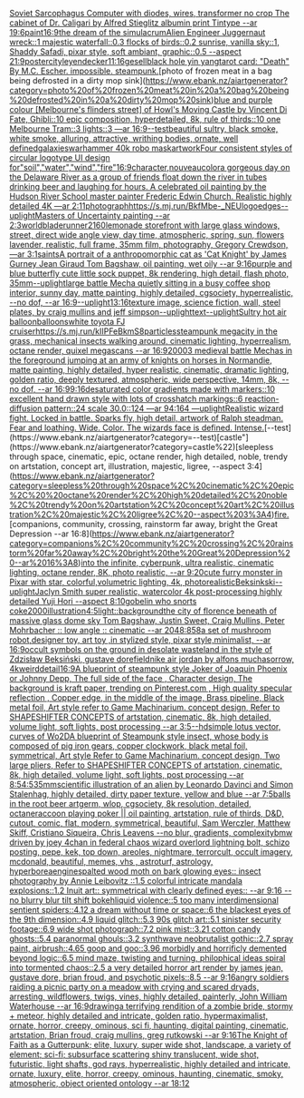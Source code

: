 [Soviet Sarcophagus Computer with diodes, wires, transformer no crop The cabinet of Dr. Caligari by Alfred Stieglitz albumin print Tintype --ar 19:6](https://www.ebank.nz/aiartgenerator?category=Soviet%20Sarcophagus%20Computer%20with%20diodes%2C%20wires%2C%20transformer%20no%20crop%20The%20cabinet%20of%20Dr.%20Caligari%20by%20Alfred%20Stieglitz%20albumin%20print%20Tintype%20--ar%2019%3A6)[paint](https://www.ebank.nz/aiartgenerator?category=paint)[16:9](https://www.ebank.nz/aiartgenerator?category=16%3A9)[the dream of the simulacrum](https://www.ebank.nz/aiartgenerator?category=the%20dream%20of%20the%20simulacrum)[Alien Engineer Juggernaut wreck::1 majestic waterfall::0.3 flocks of birds::0.2 sunrise, vanilla sky::1, Shaddy Safadi, pixar style, soft ambiant, graphic::0.5 --aspect 21:9](https://www.ebank.nz/aiartgenerator?category=Alien%20Engineer%20Juggernaut%20wreck%3A%3A1%20majestic%20waterfall%3A%3A0.3%20flocks%20of%20birds%3A%3A0.2%20sunrise%2C%20vanilla%20sky%3A%3A1%2C%20Shaddy%20Safadi%2C%20pixar%20style%2C%20soft%20ambiant%2C%20graphic%3A%3A0.5%20--aspect%2021%3A9)[poster](https://www.ebank.nz/aiartgenerator?category=poster)[city](https://www.ebank.nz/aiartgenerator?category=city)[leyendecker](https://www.ebank.nz/aiartgenerator?category=leyendecker)[11:16](https://www.ebank.nz/aiartgenerator?category=11%3A16)[gesell](https://www.ebank.nz/aiartgenerator?category=gesell)[black hole yin yang](https://www.ebank.nz/aiartgenerator?category=black%20hole%20yin%20yang)[tarot card: "Death" By M.C. Escher. impossible. steampunk.](https://www.ebank.nz/aiartgenerator?category=tarot%20card%3A%20%22Death%22%20By%20M.C.%20Escher.%20impossible.%20steampunk.)[photo of frozen meat in a bag being defrosted in a dirty mop sink](https://www.ebank.nz/aiartgenerator?category=photo%20of%20frozen%20meat%20in%20a%20bag%20being%20defrosted%20in%20a%20dirty%20mop%20sink)[blue and purple colour [Melbourne's flinders street] of Howl's Moving Castle by Vincent Di Fate, Ghibli::10 epic composition, hyperdetailed, 8k, rule of thirds::10 one Melbourne Tram::3 lights::3 —ar 16:9](https://www.ebank.nz/aiartgenerator?category=blue%20and%20purple%20colour%20%5BMelbourne%27s%20flinders%20street%5D%20of%20Howl%27s%20Moving%20Castle%20by%20Vincent%20Di%20Fate%2C%20Ghibli%3A%3A10%20epic%20composition%2C%20hyperdetailed%2C%208k%2C%20rule%20of%20thirds%3A%3A10%20one%20Melbourne%20Tram%3A%3A3%20lights%3A%3A3%20%E2%80%94ar%2016%3A9)[--test](https://www.ebank.nz/aiartgenerator?category=--test)[beautiful sultry, black smoke, white smoke, alluring, attractive, writhing bodies, ornate, well defined](https://www.ebank.nz/aiartgenerator?category=beautiful%20sultry%2C%20black%20smoke%2C%20white%20smoke%2C%20alluring%2C%20attractive%2C%20writhing%20bodies%2C%20ornate%2C%20well%20defined)[galaxies](https://www.ebank.nz/aiartgenerator?category=galaxies)[warhammer 40k robo mask](https://www.ebank.nz/aiartgenerator?category=warhammer%2040k%20robo%20mask)[artwork](https://www.ebank.nz/aiartgenerator?category=artwork)[Four consistent styles of circular logotype UI design for"soil","water","wind","fire"](https://www.ebank.nz/aiartgenerator?category=Four%20consistent%20styles%20of%20circular%20logotype%20UI%20design%20for%22soil%22%2C%22water%22%2C%22wind%22%2C%22fire%22)[16:9](https://www.ebank.nz/aiartgenerator?category=16%3A9)[character,](https://www.ebank.nz/aiartgenerator?category=character%2C)[nouveau](https://www.ebank.nz/aiartgenerator?category=nouveau)[color](https://www.ebank.nz/aiartgenerator?category=color)[a gorgeous day on the Delaware River as a group of friends float down the river in tubes drinking beer and laughing for hours. A celebrated oil painting by the Hudson River School master painter Frederic Edwin Church. Realistic highly detailed 4K —ar 2:1](https://www.ebank.nz/aiartgenerator?category=a%20gorgeous%20day%20on%20the%20Delaware%20River%20as%20a%20group%20of%20friends%20float%20down%20the%20river%20in%20tubes%20drinking%20beer%20and%20laughing%20for%20hours.%20A%20celebrated%20oil%20painting%20by%20the%20Hudson%20River%20School%20master%20painter%20Frederic%20Edwin%20Church.%20Realistic%20highly%20detailed%204K%20%E2%80%94ar%202%3A1)[1](https://www.ebank.nz/aiartgenerator?category=1)[photograph](https://www.ebank.nz/aiartgenerator?category=photograph)[<https://s.mj.run/BkfMbe-_NEU>](https://www.ebank.nz/aiartgenerator?category=%3Chttps%3A//s.mj.run/BkfMbe-_NEU%3E)[logo](https://www.ebank.nz/aiartgenerator?category=logo)[edges](https://www.ebank.nz/aiartgenerator?category=edges)[--uplight](https://www.ebank.nz/aiartgenerator?category=--uplight)[Masters of Uncertainty painting --ar 2:3](https://www.ebank.nz/aiartgenerator?category=Masters%20of%20Uncertainty%20painting%20--ar%202%3A3)[world](https://www.ebank.nz/aiartgenerator?category=world)[bladerunner](https://www.ebank.nz/aiartgenerator?category=bladerunner)[2160](https://www.ebank.nz/aiartgenerator?category=2160)[lemonade storefront with large glass windows, street, direct wide angle view, day time, atmospheric, spring, sun, flowers lavender, realistic, full frame, 35mm film, photography, Gregory Crewdson, —ar 3:1](https://www.ebank.nz/aiartgenerator?category=lemonade%20storefront%20with%20large%20glass%20windows%2C%20street%2C%20direct%20wide%20angle%20view%2C%20day%20time%2C%20atmospheric%2C%20spring%2C%20sun%2C%20flowers%20lavender%2C%20realistic%2C%20full%20frame%2C%2035mm%20film%2C%20photography%2C%20Gregory%20Crewdson%2C%20%E2%80%94ar%203%3A1)[saints](https://www.ebank.nz/aiartgenerator?category=saints)[A portrait of  a anthropomorphic cat as 'Cat Knight' by James Gurney Jean Giraud Tom Bagshaw, oil painting, wet oily --ar 9:16](https://www.ebank.nz/aiartgenerator?category=A%20portrait%20of%20%20a%20anthropomorphic%20cat%20as%20%27Cat%20Knight%27%20by%20James%20Gurney%20Jean%20Giraud%20Tom%20Bagshaw%2C%20oil%20painting%2C%20wet%20oily%20--ar%209%3A16)[purple and blue butterfly cute little sock puppet, 8k rendering, high detail, flash photo, 35mm](https://www.ebank.nz/aiartgenerator?category=purple%20and%20blue%20butterfly%20cute%20little%20sock%20puppet%2C%208k%20rendering%2C%20high%20detail%2C%20flash%20photo%2C%2035mm)[--uplight](https://www.ebank.nz/aiartgenerator?category=--uplight)[large battle Mecha quietly sitting in a busy coffee shop interior, sunny day, matte painting, highly detailed, cgsociety, hyperrealistic, --no dof, --ar 16:9](https://www.ebank.nz/aiartgenerator?category=large%20battle%20Mecha%20quietly%20sitting%20in%20a%20busy%20coffee%20shop%20interior%2C%20sunny%20day%2C%20matte%20painting%2C%20highly%20detailed%2C%20cgsociety%2C%20hyperrealistic%2C%20--no%20dof%2C%20--ar%2016%3A9)[--uplight](https://www.ebank.nz/aiartgenerator?category=--uplight)[13:16](https://www.ebank.nz/aiartgenerator?category=13%3A16)[texture image, science fiction, wall, steel plates, by craig mullins and jeff simpson](https://www.ebank.nz/aiartgenerator?category=texture%20image%2C%20science%20fiction%2C%20wall%2C%20steel%20plates%2C%20by%20craig%20mullins%20and%20jeff%20simpson)[--uplight](https://www.ebank.nz/aiartgenerator?category=--uplight)[text](https://www.ebank.nz/aiartgenerator?category=text)[--uplight](https://www.ebank.nz/aiartgenerator?category=--uplight)[Sultry hot air balloon](https://www.ebank.nz/aiartgenerator?category=Sultry%20hot%20air%20balloon)[balloons](https://www.ebank.nz/aiartgenerator?category=balloons)[white toyota FJ cruiser](https://www.ebank.nz/aiartgenerator?category=white%20toyota%20FJ%20cruiser)[<https://s.mj.run/kIIPFeBkmS8>](https://www.ebank.nz/aiartgenerator?category=%3Chttps%3A//s.mj.run/kIIPFeBkmS8%3E)[particles](https://www.ebank.nz/aiartgenerator?category=particles)[steampunk megacity in the grass, mechanical insects walking around, cinematic lighting, hyperrealism, octane render, quixel megascans --ar 16:9](https://www.ebank.nz/aiartgenerator?category=steampunk%20megacity%20in%20the%20grass%2C%20mechanical%20insects%20walking%20around%2C%20cinematic%20lighting%2C%20hyperrealism%2C%20octane%20render%2C%20quixel%20megascans%20--ar%2016%3A9)[2000](https://www.ebank.nz/aiartgenerator?category=2000)[3 medieval battle Mechas in the foreground jumping at an army of knights on horses in Normandie, matte painting, highly detailed, hyper realistic, cinematic, dramatic lighting, golden ratio, deeply textured, atmospheric, wide perspective, 14mm, 8k, --no dof, --ar 16:9](https://www.ebank.nz/aiartgenerator?category=3%20medieval%20battle%20Mechas%20in%20the%20foreground%20jumping%20at%20an%20army%20of%20knights%20on%20horses%20in%20Normandie%2C%20matte%20painting%2C%20highly%20detailed%2C%20hyper%20realistic%2C%20cinematic%2C%20dramatic%20lighting%2C%20golden%20ratio%2C%20deeply%20textured%2C%20atmospheric%2C%20wide%20perspective%2C%2014mm%2C%208k%2C%20--no%20dof%2C%20--ar%2016%3A9)[9:16](https://www.ebank.nz/aiartgenerator?category=9%3A16)[desaturated color gradients made with markers::10 excellent hand drawn style with lots of crosshatch markings::6 reaction-diffusion pattern::24 scale 30.0::124 —ar 94:164 —uplight](https://www.ebank.nz/aiartgenerator?category=desaturated%20color%20gradients%20made%20with%20markers%3A%3A10%20excellent%20hand%20drawn%20style%20with%20lots%20of%20crosshatch%20markings%3A%3A6%20reaction-diffusion%20pattern%3A%3A24%20scale%2030.0%3A%3A124%20%E2%80%94ar%2094%3A164%20%E2%80%94uplight)[Realistic wizard fight. Locked in battle. Sparks fly, high detail, artwork of Ralph steadman. Fear and loathing. Wide. Color. The wizards face is defined. Intense.](https://www.ebank.nz/aiartgenerator?category=Realistic%20wizard%20fight.%20Locked%20in%20battle.%20Sparks%20fly%2C%20high%20detail%2C%20artwork%20of%20Ralph%20steadman.%20Fear%20and%20loathing.%20Wide.%20Color.%20The%20wizards%20face%20is%20defined.%20Intense.)[--test](https://www.ebank.nz/aiartgenerator?category=--test)[castle"](https://www.ebank.nz/aiartgenerator?category=castle%22)[sleepless through space, cinematic, epic,  octane render, high detailed, noble, trendy on artstation, concept art, illustration, majestic, ligree, --aspect 3:4](https://www.ebank.nz/aiartgenerator?category=sleepless%20through%20space%2C%20cinematic%2C%20epic%2C%20%20octane%20render%2C%20high%20detailed%2C%20noble%2C%20trendy%20on%20artstation%2C%20concept%20art%2C%20illustration%2C%20majestic%2C%20ligree%2C%20--aspect%203%3A4)[fire.](https://www.ebank.nz/aiartgenerator?category=fire.)[companions, community, crossing, rainstorm far away, bright the Great Depression --ar 16:8](https://www.ebank.nz/aiartgenerator?category=companions%2C%20community%2C%20crossing%2C%20rainstorm%20far%20away%2C%20bright%20the%20Great%20Depression%20--ar%2016%3A8)[into the infinite, cyberpunk, ultra realistic, cinematic lighting, octane render, 8K, photo realistic,  --ar 9:20](https://www.ebank.nz/aiartgenerator?category=into%20the%20infinite%2C%20cyberpunk%2C%20ultra%20realistic%2C%20cinematic%20lighting%2C%20octane%20render%2C%208K%2C%20photo%20realistic%2C%20%20--ar%209%3A20)[cute furry monster in Pixar with star, colorful,volumetric lighting, 4k, photorealistic](https://www.ebank.nz/aiartgenerator?category=cute%20furry%20monster%20in%20Pixar%20with%20star%2C%20colorful%2Cvolumetric%20lighting%2C%204k%2C%20photorealistic)[Beksinkski](https://www.ebank.nz/aiartgenerator?category=Beksinkski)[--uplight](https://www.ebank.nz/aiartgenerator?category=--uplight)[Jaclyn Smith super realistic, watercolor 4k post-processing highly detailed Yuji Hori --aspect 8:10](https://www.ebank.nz/aiartgenerator?category=Jaclyn%20Smith%20super%20realistic%2C%20watercolor%204k%20post-processing%20highly%20detailed%20Yuji%20Hori%20--aspect%208%3A10)[gobelin who snorts coke](https://www.ebank.nz/aiartgenerator?category=gobelin%20who%20snorts%20coke)[2000](https://www.ebank.nz/aiartgenerator?category=2000)[illustration](https://www.ebank.nz/aiartgenerator?category=illustration)[4:5](https://www.ebank.nz/aiartgenerator?category=4%3A5)[light::](https://www.ebank.nz/aiartgenerator?category=light%3A%3A)[background](https://www.ebank.nz/aiartgenerator?category=background)[the city of florence beneath of massive glass dome sky Tom Bagshaw, Justin Sweet, Craig Mullins, Peter Mohrbacher :: low angle :: cinematic --ar 2048:858](https://www.ebank.nz/aiartgenerator?category=the%20city%20of%20florence%20beneath%20of%20massive%20glass%20dome%20sky%20Tom%20Bagshaw%2C%20Justin%20Sweet%2C%20Craig%20Mullins%2C%20Peter%20Mohrbacher%20%3A%3A%20low%20angle%20%3A%3A%20cinematic%20--ar%202048%3A858)[a set of mushroom robot,designer toy, art toy ,in stylized style, pixar style,minimalist, --ar 16:9](https://www.ebank.nz/aiartgenerator?category=a%20set%20of%20mushroom%20robot%2Cdesigner%20toy%2C%20art%20toy%20%2Cin%20stylized%20style%2C%20pixar%20style%2Cminimalist%2C%20--ar%2016%3A9)[occult symbols on the ground in desolate wasteland in the style of Zdzisław Beksiński, gustave dore](https://www.ebank.nz/aiartgenerator?category=occult%20symbols%20on%20the%20ground%20in%20desolate%20wasteland%20in%20the%20style%20of%20Zdzis%C5%82aw%20Beksi%C5%84ski%2C%20gustave%20dore)[field](https://www.ebank.nz/aiartgenerator?category=field)[nike air jordan by alfons mucha](https://www.ebank.nz/aiartgenerator?category=nike%20air%20jordan%20by%20alfons%20mucha)[sorrow, 4k](https://www.ebank.nz/aiartgenerator?category=sorrow%2C%204k)[weird](https://www.ebank.nz/aiartgenerator?category=weird)[detail](https://www.ebank.nz/aiartgenerator?category=detail)[16:9](https://www.ebank.nz/aiartgenerator?category=16%3A9)[A blueprint of steampunk style Joker of Joaquin Phoenix or Johnny Depp,  The full side of the face , Character design, The background is kraft paper,  trending on Pinterest.com  , High quality specular reflection ,  Copper  edge, in the middle of the image, Brass pipeline,  Black metal foil,  Art style refer to Game Machinarium.  concept design, Refer to SHAPESHIFTER CONCEPTS  of artstation, cinematic,  8k, high detailed,  volume light,  soft lights,  post processing    --ar 3:5](https://www.ebank.nz/aiartgenerator?category=A%20blueprint%20of%20steampunk%20style%20Joker%20of%20Joaquin%20Phoenix%20or%20Johnny%20Depp%2C%20%20The%20full%20side%20of%20the%20face%20%2C%20Character%20design%2C%20The%20background%20is%20kraft%20paper%2C%20%20trending%20on%20Pinterest.com%20%20%2C%20High%20quality%20specular%20reflection%20%2C%20%20Copper%20%20edge%2C%20in%20the%20middle%20of%20the%20image%2C%20Brass%20pipeline%2C%20%20Black%20metal%20foil%2C%20%20Art%20style%20refer%20to%20Game%20Machinarium.%20%20concept%20design%2C%20Refer%20to%20SHAPESHIFTER%20CONCEPTS%20%20of%20artstation%2C%20cinematic%2C%20%208k%2C%20high%20detailed%2C%20%20volume%20light%2C%20%20soft%20lights%2C%20%20post%20processing%20%20%20%20--ar%203%3A5)[--hd](https://www.ebank.nz/aiartgenerator?category=--hd)[simple lotus vector, curves of Wo2D](https://www.ebank.nz/aiartgenerator?category=simple%20lotus%20vector%2C%20curves%20of%20Wo2D)[A blueprint of Steampunk style insect,   whose body is composed of pig iron gears, copper clockwork, black metal foil, symmetrical, Art style Refer to Game Machinarium.  concept design, Two large pliers, Refer to SHAPESHIFTER CONCEPTS  of artstation, cinematic,  8k, high detailed,  volume light,  soft lights,  post processing    --ar 8:5](https://www.ebank.nz/aiartgenerator?category=A%20blueprint%20of%20Steampunk%20style%20insect%2C%20%20%20whose%20body%20is%20composed%20of%20pig%20iron%20gears%2C%20copper%20clockwork%2C%20black%20metal%20foil%2C%20symmetrical%2C%20Art%20style%20Refer%20to%20Game%20Machinarium.%20%20concept%20design%2C%20Two%20large%20pliers%2C%20Refer%20to%20SHAPESHIFTER%20CONCEPTS%20%20of%20artstation%2C%20cinematic%2C%20%208k%2C%20high%20detailed%2C%20%20volume%20light%2C%20%20soft%20lights%2C%20%20post%20processing%20%20%20%20--ar%208%3A5)[4:5](https://www.ebank.nz/aiartgenerator?category=4%3A5)[35mm](https://www.ebank.nz/aiartgenerator?category=35mm)[scientific illustration of an alien by Leonardo Davinci and Simon Stalenhag, highly detailed, dirty paper texture, yellow and blue --ar 7:5](https://www.ebank.nz/aiartgenerator?category=scientific%20illustration%20of%20an%20alien%20by%20Leonardo%20Davinci%20and%20Simon%20Stalenhag%2C%20highly%20detailed%2C%20dirty%20paper%20texture%2C%20yellow%20and%20blue%20--ar%207%3A5)[balls in the root beer artgerm, wlop, cgsociety, 8k resolution, detailed, octane](https://www.ebank.nz/aiartgenerator?category=balls%20in%20the%20root%20beer%20artgerm%2C%20wlop%2C%20cgsociety%2C%208k%20resolution%2C%20detailed%2C%20octane)[raccoon playing poker || oil painting, artstation, rule of thirds, D&D, cutout, comic, flat, modern, symmetrical, beautiful, Sam Werczler, Matthew Skiff, Cristiano Siqueira, Chris Leavens --no blur, gradients, complexity](https://www.ebank.nz/aiartgenerator?category=raccoon%20playing%20poker%20%7C%7C%20oil%20painting%2C%20artstation%2C%20rule%20of%20thirds%2C%20D%26D%2C%20cutout%2C%20comic%2C%20flat%2C%20modern%2C%20symmetrical%2C%20beautiful%2C%20Sam%20Werczler%2C%20Matthew%20Skiff%2C%20Cristiano%20Siqueira%2C%20Chris%20Leavens%20--no%20blur%2C%20gradients%2C%20complexity)[bmw driven by joey 4chan in federal chaos wizard overlord lightning bolt, schizo posting, pepe, kek, top down, areoles, nightmare, terrorcult, occult imagery, mcdonald, beautiful, memes, vhs , astroturf, astrology, hyperborea](https://www.ebank.nz/aiartgenerator?category=bmw%20driven%20by%20joey%204chan%20in%20federal%20chaos%20wizard%20overlord%20lightning%20bolt%2C%20schizo%20posting%2C%20pepe%2C%20kek%2C%20top%20down%2C%20areoles%2C%20nightmare%2C%20terrorcult%2C%20occult%20imagery%2C%20mcdonald%2C%20beautiful%2C%20memes%2C%20vhs%20%2C%20astroturf%2C%20astrology%2C%20hyperborea)[engine](https://www.ebank.nz/aiartgenerator?category=engine)[spalted wood moth on bark glowing eyes:: insect photography by Annie Leibovitz ::1.5 colorful intricate mandala explosions::1.2 Inuit art:: symmetrical with clearly defined eyes:: --ar 9:16 --no blurry blur tilt shift bokeh](https://www.ebank.nz/aiartgenerator?category=spalted%20wood%20moth%20on%20bark%20glowing%20eyes%3A%3A%20insect%20photography%20by%20Annie%20Leibovitz%20%3A%3A1.5%20colorful%20intricate%20mandala%20explosions%3A%3A1.2%20Inuit%20art%3A%3A%20symmetrical%20with%20clearly%20defined%20eyes%3A%3A%20--ar%209%3A16%20--no%20blurry%20blur%20tilt%20shift%20bokeh)[liquid violence::5 too many interdimensional sentient spiders::4.12 a dream without time or space::6 the blackest eyes of the 9th dimension::4.9 liquid glitch::5.3 90s glitch art::5.1 sinister security footage::6.9 wide shot photograph::7.2 pink mist::3.21 cotton candy ghosts::5.4 paranormal ghouls::3.2 synthwave neobrutalist gothic::2.7 spray paint, airbrush::4.65 goop and goo::3.96 morbidly and horrificly demented beyond logic::6.5 mind maze, twisting and turning, philophical ideas spiral into tormented chaos::2.5 a very detailed horror art render by james jean, gustave dore, brian froud, and psychotic pixels::8.5 --ar 9:16](https://www.ebank.nz/aiartgenerator?category=liquid%20violence%3A%3A5%20too%20many%20interdimensional%20sentient%20spiders%3A%3A4.12%20a%20dream%20without%20time%20or%20space%3A%3A6%20the%20blackest%20eyes%20of%20the%209th%20dimension%3A%3A4.9%20liquid%20glitch%3A%3A5.3%2090s%20glitch%20art%3A%3A5.1%20sinister%20security%20footage%3A%3A6.9%20wide%20shot%20photograph%3A%3A7.2%20pink%20mist%3A%3A3.21%20cotton%20candy%20ghosts%3A%3A5.4%20paranormal%20ghouls%3A%3A3.2%20synthwave%20neobrutalist%20gothic%3A%3A2.7%20spray%20paint%2C%20airbrush%3A%3A4.65%20goop%20and%20goo%3A%3A3.96%20morbidly%20and%20horrificly%20demented%20beyond%20logic%3A%3A6.5%20mind%20maze%2C%20twisting%20and%20turning%2C%20philophical%20ideas%20spiral%20into%20tormented%20chaos%3A%3A2.5%20a%20very%20detailed%20horror%20art%20render%20by%20james%20jean%2C%20gustave%20dore%2C%20brian%20froud%2C%20and%20psychotic%20pixels%3A%3A8.5%20--ar%209%3A16)[angry soldiers raiding a picnic party on a meadow with crying and scared dryads, arresting, wildflowers, twigs, vines, highly detailed, painterly, John William Waterhouse --ar 16:9](https://www.ebank.nz/aiartgenerator?category=angry%20soldiers%20raiding%20a%20picnic%20party%20on%20a%20meadow%20with%20crying%20and%20scared%20dryads%2C%20arresting%2C%20wildflowers%2C%20twigs%2C%20vines%2C%20highly%20detailed%2C%20painterly%2C%20John%20William%20Waterhouse%20--ar%2016%3A9)[drawing](https://www.ebank.nz/aiartgenerator?category=drawing)[a terrifying rendition of a zombie bride, stormy + meteor, highly detailed and intricate, golden ratio, hypermaximalist, ornate, horror, creepy, ominous, sci fi, haunting, digital painting, cinematic, artstation, Brian froud, craig mullins, greg rutkowski --ar 9:16](https://www.ebank.nz/aiartgenerator?category=a%20terrifying%20rendition%20of%20a%20zombie%20bride%2C%20stormy%20%2B%20meteor%2C%20highly%20detailed%20and%20intricate%2C%20golden%20ratio%2C%20hypermaximalist%2C%20ornate%2C%20horror%2C%20creepy%2C%20ominous%2C%20sci%20fi%2C%20haunting%2C%20digital%20painting%2C%20cinematic%2C%20artstation%2C%20Brian%20froud%2C%20craig%20mullins%2C%20greg%20rutkowski%20--ar%209%3A16)[The Knight of Faith as a Gutterpunk;  elite, luxury, super wide shot, landscape, a variety of element;  sci-fi; subsurface scattering shiny translucent, wide shot, futuristic, light shafts, god rays, hyperrealistic, highly detailed and intricate, ornate, luxury, elite, horror, creepy, ominous, haunting, cinematic, smoky, atmospheric, object oriented ontology --ar 18:12](https://www.ebank.nz/aiartgenerator?category=The%20Knight%20of%20Faith%20as%20a%20Gutterpunk%3B%20%20elite%2C%20luxury%2C%20super%20wide%20shot%2C%20landscape%2C%20a%20variety%20of%20element%3B%20%20sci-fi%3B%20subsurface%20scattering%20shiny%20translucent%2C%20wide%20shot%2C%20futuristic%2C%20light%20shafts%2C%20god%20rays%2C%20hyperrealistic%2C%20highly%20detailed%20and%20intricate%2C%20ornate%2C%20luxury%2C%20elite%2C%20horror%2C%20creepy%2C%20ominous%2C%20haunting%2C%20cinematic%2C%20smoky%2C%20atmospheric%2C%20object%20oriented%20ontology%20--ar%2018%3A12)